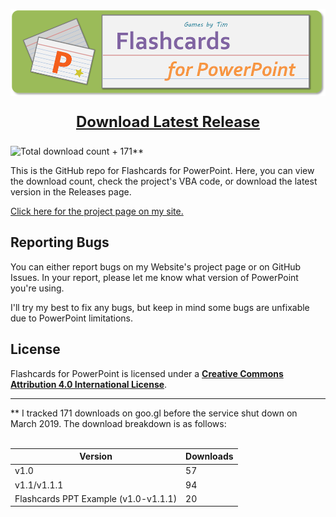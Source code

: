 <p align="center">
<img src="./FlashcardsPPTLogo.png" alt="Flashcards for PowerPoint" width="560">
</p>

<p align="center" style="font-size:24px;">
<a href="https://github.com/timtree/flashcards-for-powerpoint/releases/latest"><strong>Download Latest Release</strong></a>
</p>

![Total download count](https://img.shields.io/github/downloads/timtree/flashcards-for-powerpoint/total.svg) + 171**

This is the GitHub repo for Flashcards for PowerPoint. Here, you can view the download count, check the project's VBA code, or download the latest version in the Releases page.

[Click here for the project page on my site.](https://www.gamesbytim.com/2018/02/flashcards-for-powerpoint.html)

## Reporting Bugs
You can either report bugs on my Website's project page or on GitHub Issues. In your report, please let me know what version of PowerPoint you're using.

I'll try my best to fix any bugs, but keep in mind some bugs are unfixable due to PowerPoint limitations.

## License
Flashcards for PowerPoint is licensed under a [**Creative Commons Attribution 4.0 International License**](https://creativecommons.org/licenses/by/4.0/).

<hr>
** I tracked 171 downloads on goo.gl before the service shut down on March 2019. The download breakdown is as follows:
<br><br>

| Version     | Downloads   |
| ----------- | ----------- |
| v1.0        | 57          |
| v1.1/v1.1.1 | 94          |
| Flashcards PPT Example (v1.0-v1.1.1)       | 20          |